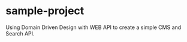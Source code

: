 sample-project
==============
Using Domain Driven Design with WEB API to create a simple CMS and Search API.
